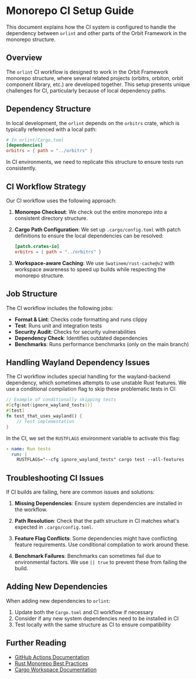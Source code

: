 # Monorepo CI Setup Guide

This document explains how the CI system is configured to handle the dependency between `orlint` and other parts of the Orbit Framework in the monorepo structure.

## Overview

The `orlint` CI workflow is designed to work in the Orbit Framework monorepo structure, where several related projects (orbitrs, orbiton, orbit component library, etc.) are developed together. This setup presents unique challenges for CI, particularly because of local dependency paths.

## Dependency Structure

In local development, the `orlint` depends on the `orbitrs` crate, which is typically referenced with a local path:

```toml
# In orlint/Cargo.toml
[dependencies]
orbitrs = { path = "../orbitrs" }
```

In CI environments, we need to replicate this structure to ensure tests run consistently.

## CI Workflow Strategy

Our CI workflow uses the following approach:

1. **Monorepo Checkout**: We check out the entire monorepo into a consistent directory structure.

2. **Cargo Path Configuration**: We set up `.cargo/config.toml` with patch definitions to ensure the local dependencies can be resolved:

   ```toml
   [patch.crates-io]
   orbitrs = { path = "../orbitrs" }
   ```

3. **Workspace-aware Caching**: We use `Swatinem/rust-cache@v2` with workspace awareness to speed up builds while respecting the monorepo structure.

## Job Structure

The CI workflow includes the following jobs:

- **Format & Lint**: Checks code formatting and runs clippy
- **Test**: Runs unit and integration tests
- **Security Audit**: Checks for security vulnerabilities
- **Dependency Check**: Identifies outdated dependencies
- **Benchmarks**: Runs performance benchmarks (only on the main branch)

## Handling Wayland Dependency Issues

The CI workflow includes special handling for the wayland-backend dependency, which sometimes attempts to use unstable Rust features. We use a conditional compilation flag to skip these problematic tests in CI:

```rust
// Example of conditionally skipping tests
#[cfg(not(ignore_wayland_tests))]
#[test]
fn test_that_uses_wayland() {
    // Test implementation
}
```

In the CI, we set the `RUSTFLAGS` environment variable to activate this flag:

```yaml
- name: Run tests
  run: |
    RUSTFLAGS="--cfg ignore_wayland_tests" cargo test --all-features
```

## Troubleshooting CI Issues

If CI builds are failing, here are common issues and solutions:

1. **Missing Dependencies**: Ensure system dependencies are installed in the workflow.

2. **Path Resolution**: Check that the path structure in CI matches what's expected in `.cargo/config.toml`.

3. **Feature Flag Conflicts**: Some dependencies might have conflicting feature requirements. Use conditional compilation to work around these.

4. **Benchmark Failures**: Benchmarks can sometimes fail due to environmental factors. We use `|| true` to prevent these from failing the build.

## Adding New Dependencies

When adding new dependencies to `orlint`:

1. Update both the `Cargo.toml` and CI workflow if necessary
2. Consider if any new system dependencies need to be installed in CI
3. Test locally with the same structure as CI to ensure compatibility

## Further Reading

- [GitHub Actions Documentation](https://docs.github.com/en/actions)
- [Rust Monorepo Best Practices](https://matklad.github.io/2021/08/22/large-rust-workspaces.html)
- [Cargo Workspace Documentation](https://doc.rust-lang.org/cargo/reference/workspaces.html)
